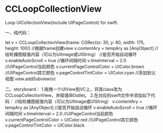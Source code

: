 # CCLoopCollectionView
Loop UICollectionView(include UIPageControl) for swift.

一、纯代码：

let v = CCLoopCollectionView(frame: CGRect(x: 30, y: 60, width: 175, height: 100))   //根据frame创建view
v.contentAry = tempAry as [AnyObject]   //给轮播图赋值内容（可以为UIImage或UIString）
//是否开始自动循环
v.enableAutoScroll = true
//循环间隔时间
v.timeInterval = 2.0
//UIPageControl当前颜色
v.currentPageControlColor = UIColor.brown
//UIPageControl其它颜色
v.pageControlTintColor = UIColor.cyan
//添加到父视图
view.addSubview(v)

二、storyboard：
1.拖拽一个UIView到VC上，将其class改为CCLoopCollectionView，并赋值IBOutlet。
2.在对应的swift文件中添加如下代码：
//给轮播图赋值内容（可以为UIImage或UIString）
v.contentAry = tempAry as [AnyObject]
//是否开始自动循环
v.enableAutoScroll = true
//循环间隔时间
v.timeInterval = 2.0
//UIPageControl当前颜色
v.currentPageControlColor = UIColor.red
//UIPageControl其它颜色
v.pageControlTintColor = UIColor.black

